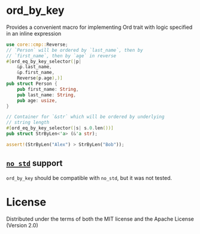 # ord_by_key
Provides a convenient macro for implementing Ord trait with logic
specified in an inline expression

```rust
use core::cmp::Reverse;
// `Person` will be ordered by `last_name`, then by 
// `first_name`, then by `age` in reverse
#[ord_eq_by_key_selector(|p|
    &p.last_name,
    &p.first_name,
    Reverse(p.age),)]
pub struct Person {
    pub first_name: String,
    pub last_name: String,
    pub age: usize,
}
```

```rust
// Container for `&str` which will be ordered by underlying
// string length
#[ord_eq_by_key_selector(|s| s.0.len())]
pub struct StrByLen<'a> (&'a str);

assert!(StrByLen("Alex") > StrByLen("Bob"));
```

## [`no_std`](https://rust-embedded.github.io/book/intro/no-std.html) support
`ord_by_key` should be compatible with `no_std`, but it was not tested.

# License
Distributed under the terms of both the MIT license and the Apache License (Version 2.0)